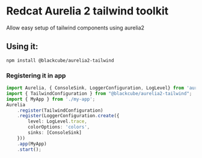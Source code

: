 # Redcat Aurelia 2 tailwind toolkit

Allow easy setup of tailwind components using aurelia2

## Using it:

``` 
npm install @blackcube/aurelia2-tailwind
```
### Registering it in app

```typescript
import Aurelia, { ConsoleSink, LoggerConfiguration, LogLevel} from 'aurelia';
import { TailwindConfiguration } from "@blackcube/aurelia2-tailwind";
import { MyApp } from './my-app';
Aurelia
    .register(TailwindConfiguration)
    .register(LoggerConfiguration.create({
        level: LogLevel.trace,
        colorOptions: 'colors',
        sinks: [ConsoleSink]
    }))
    .app(MyApp)
    .start();


```

